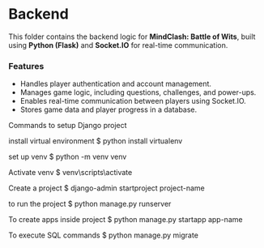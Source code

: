 # Backend

This folder contains the backend logic for **MindClash: Battle of Wits**, built using **Python (Flask)** and **Socket.IO** for real-time communication.

### **Features**
- Handles player authentication and account management.
- Manages game logic, including questions, challenges, and power-ups.
- Enables real-time communication between players using Socket.IO.
- Stores game data and player progress in a database.

Commands to setup Django project

install virtual environment
$ python install virtualenv

set up venv
$ python -m venv venv

Activate venv
$ venv\scripts\activate

Create a project
$ django-admin startproject project-name

to run the project
$ python manage.py runserver

To create apps inside project
$ python manage.py startapp app-name

To execute SQL commands
$ python manage.py migrate

